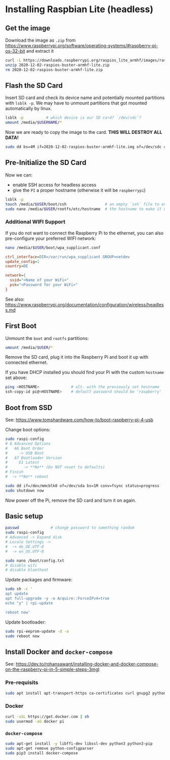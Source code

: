 # Installing Raspbian Lite (headless)

## Get the image

Download the image as `.zip` from https://www.raspberrypi.org/software/operating-systems/#raspberry-pi-os-32-bit and extract it

```bash
curl -L https://downloads.raspberrypi.org/raspios_lite_armhf/images/raspios_lite_armhf-2020-12-04/2020-12-02-raspios-buster-armhf-lite.zip -o 2020-12-02-raspios-buster-armhf-lite.zip
unzip 2020-12-02-raspios-buster-armhf-lite.zip
rm 2020-12-02-raspios-buster-armhf-lite.zip
```

## Flash the SD Card

Insert SD card and check its device name and potentially mounted partitions with `lsblk -p`. We may have to unmount partitions that got mounted automatically by linux.

```bash
lsblk -p          # which device is our SD card? `/dev/sdc`?
umount /media/$USERNAME/*
```

Now we are ready to copy the image to the card. **THIS WILL DESTROY ALL DATA!**

```bash
sudo dd bs=4M if=2020-12-02-raspios-buster-armhf-lite.img of=/dev/sdc conv=fsync status=progress
```

## Pre-Initialize the SD Card

Now we can:

- enable SSH access for headless access
- give the `PI` a proper hostname (otherwise it will be `raspberrypi`)

```bash
lsblk -p
touch /media/$USER/boot/ssh                 # an empty `ssh` file to enable SSH
sudo nano /media/$USER/rootfs/etc/hostname  # the hostname to make it unique
```

### Additional WIFI Support

If you do not want to connect the Raspberry Pi to the ethernet, you can also pre-configure your preferred WIFI network:

```bash
nano /media/$USER/boot/wpa_supplicant.conf
```

```ini
ctrl_interface=DIR=/var/run/wpa_supplicant GROUP=netdev
update_config=1
country=DE

network={
  ssid="<Name of your WiFi>"
  psk="<Password for your WiFi>"
}
```

See also: https://www.raspberrypi.org/documentation/configuration/wireless/headless.md

## First Boot

Unmount the `boot` and `rootfs` partitions:

```bash
umount /media/$USER/*
```

Remove the SD card, plug it into the Raspberry Pi and boot it up with connected ethernet.

If you have DHCP installed you should find your Pi with the custom `hostname` set above:

```bash
ping <HOSTNAME>              # alt. with the previously set hostname
ssh-copy-id pi@<HOSTNAME>    # default password should be 'raspberry'
```

## Boot from SSD

See: https://www.tomshardware.com/how-to/boot-raspberry-pi-4-usb

Change boot options:

```bash
sudo raspi-config
# 6 Advanced Options
#   A6 Boot Order
#     -> USB Boot
#   A7 Bootloader Version
#     E1 Latest
#       -> **No** (Do NOT reset to defaults)
# Finish
#  -> **No** reboot

sudo dd if=/dev/mmcblk0 of=/dev/sda bs=1M conv=fsync status=progress
sudo shutdown now
```

Now power off the Pi, remove the SD card and turn it on again.

## Basic setup

```bash
passwd              # change password to something random
sudo raspi-config
# Advanced -> Expand disk
# Locale Settings ->
#  -> de_DE.UTF-8
#  -> en_US.UTF-8

sudo nano /boot/config.txt
# disable wifi
# disable bluethoot
```

Update packages and firmware:

```bash
sudo sh -c '
apt update
apt full-upgrade -y -o Acquire::ForceIPv4=true
echo "y" | rpi-update

reboot now'
```

Update bootloader:

```bash
sudo rpi-eeprom-update -d -a
sudo reboot now
```

## Install Docker and `docker-compose`

See: https://dev.to/rohansawant/installing-docker-and-docker-compose-on-the-raspberry-pi-in-5-simple-steps-3mgl

### Pre-requisits

```bash
sudo apt install apt-transport-https ca-certificates curl gnupg2 python-pip
```

### Docker

```bash
curl -sSL https://get.docker.com | sh
sudo usermod -aG docker pi
```

### `docker-compose`

```bash
sudo apt-get install -y libffi-dev libssl-dev python3 python3-pip
sudo apt-get remove python-configparser
sudo pip3 install docker-compose
```
